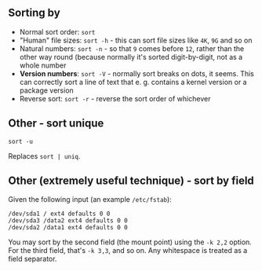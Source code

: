 ## Sorting by

* Normal sort order: `sort`
* "Human" file sizes: `sort -h` - this can sort file sizes like `4K`, `9G` and so on
* Natural numbers: `sort -n` - so that `9` comes before `12`, rather than the other way round (because normally it's sorted digit-by-digit, not as a whole number
* **Version numbers**: `sort -V` - normally sort breaks on dots, it seems. This can correctly sort a line of text that e. g. contains a kernel version or a package version
* Reverse sort: `sort -r` - reverse the sort order of whichever 

## Other - sort unique
`sort -u`

Replaces `sort | uniq`.

## Other (extremely useful technique) - sort by field

Given the following input (an example `/etc/fstab`):

```
/dev/sda1 / ext4 defaults 0 0
/dev/sda3 /data2 ext4 defaults 0 0
/dev/sda2 /data1 ext4 defaults 0 0
```

You may sort by the second field (the mount point) using the `-k 2,2` option. For the third field, that's `-k 3,3`, and so on. Any whitespace is treated as a field separator.
